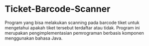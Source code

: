# Ticket-Barcode-Scanner
Program yang bisa melakukan scanning pada barcode tiket untuk mengetahui apakah tiket tersebut terdaftar atau tidak. Program ini merupakan pengimplementasian pemrograman berbasis komponen menggunakan bahasa Java.
